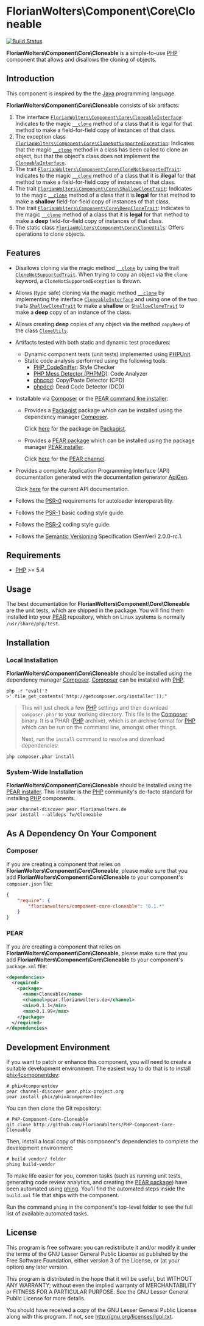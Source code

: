 # FlorianWolters\Component\Core\Cloneable

[![Build Status](https://secure.travis-ci.org/FlorianWolters/PHP-Component-Core-Cloneable.png?branch=master)](http://travis-ci.org/FlorianWolters/PHP-Component-Core-Cloneable)

**FlorianWolters\Component\Core\Cloneable** is a simple-to-use [PHP][17] component that allows and disallows the cloning of objects.

## Introduction

This component is inspired by the the [Java][24] programming language.

**FlorianWolters\Component\Core\Cloneable** consists of six artifacts:

1. The interface [`FlorianWolters\Component\Core\CloneableInterface`][25]: Indicates to the magic [`__clone`][23] method of a class that it is legal for that method to make a field-for-field copy of instances of that class.
2. The exception class [`FlorianWolters\Component\Core\CloneNotSupportedException`][26]: Indicates that the magic [`__clone`][23] method in a class has been called to clone an object, but that the object's class does not implement the [`CloneableInterface`][25].
3. The trait [`FlorianWolters\Component\Core\CloneNotSupportedTrait`][27]: Indicates to the magic [`__clone`][23] method of a class that it is **illegal** for that method to make a field-for-field copy of instances of that class.
3. The trait [`FlorianWolters\Component\Core\ShallowCloneTrait`][28]: Indicates to the magic [`__clone`][23] method of a class that it is **legal** for that method to make a **shallow** field-for-field copy of instances of that class.
3. The trait [`FlorianWolters\Component\Core\DeepCloneTrait`][29]: Indicates to the magic [`__clone`][23] method of a class that it is **legal** for that method to make a **deep** field-for-field copy of instances of that class.
6. The static class [`FlorianWolters\Component\Core\CloneUtils`][30]: Offers operations to clone objects.

## Features

* Disallows cloning via the magic method [`__clone`][23] by using the trait [`CloneNotSupportedTrait`][27]. When trying to copy an object via the `clone` keyword, a `CloneNotSupportedException` is thrown.
* Allows (type safe) cloning via the magic method [`__clone`][23] by implementing the interface [`CloneableInterface`][25] and using one of the two traits [`ShallowCloneTrait`][28] to make a **shallow** or [`ShallowCloneTrait`][29] to make a **deep** copy of an instance of the class.
* Allows creating **deep** copies of any object via the method `copyDeep` of the class [`CloneUtils`][30].
* Artifacts tested with both static and dynamic test procedures:
    * Dynamic component tests (unit tests) implemented using [PHPUnit][19].
    * Static code analysis performed using the following tools:
        * [PHP_CodeSniffer][14]: Style Checker
        * [PHP Mess Detector (PHPMD)][18]: Code Analyzer
        * [phpcpd][4]: Copy/Paste Detector (CPD)
        * [phpdcd][5]: Dead Code Detector (DCD)
* Installable via [Composer][3] or the [PEAR command line installer][11]:
    * Provides a [Packagist][22] package which can be installed using the dependency manager [Composer][3].

      Click [here][21] for the package on [Packagist][22].
    * Provides a [PEAR package][13] which can be installed using the package manager [PEAR installer][11].

      Click [here][9] for the [PEAR channel][12].
* Provides a complete Application Programming Interface (API) documentation generated with the documentation generator [ApiGen][2].

  Click [here][1] for the current API documentation.
* Follows the [PSR-0][6] requirements for autoloader interoperability.
* Follows the [PSR-1][7] basic coding style guide.
* Follows the [PSR-2][8] coding style guide.
* Follows the [Semantic Versioning][20] Specification (SemVer) 2.0.0-rc.1.

## Requirements

* [PHP][17] >= 5.4

## Usage

The best documentation for **FlorianWolters\Component\Core\Cloneable** are the unit tests, which are shipped in the package. You will find them installed into your [PEAR][10] repository, which on Linux systems is normally `/usr/share/php/test`.

## Installation

### Local Installation

**FlorianWolters\Component\Core\Cloneable** should be installed using the dependency manager [Composer][3]. [Composer][3] can be installed with [PHP][6].

    php -r "eval('?>'.file_get_contents('http://getcomposer.org/installer'));"

> This will just check a few [PHP][17] settings and then download `composer.phar` to your working directory. This file is the [Composer][3] binary. It is a PHAR ([PHP][17] archive), which is an archive format for [PHP][17] which can be run on the command line, amongst other things.
>
> Next, run the `install` command to resolve and download dependencies:

    php composer.phar install

### System-Wide Installation

**FlorianWolters\Component\Core\Cloneable** should be installed using the [PEAR installer][11]. This installer is the [PHP][17] community's de-facto standard for installing [PHP][17] components.

    pear channel-discover pear.florianwolters.de
    pear install --alldeps fw/Cloneable

## As A Dependency On Your Component

### Composer

If you are creating a component that relies on **FlorianWolters\Component\Core\Cloneable**, please make sure that you add **FlorianWolters\Component\Core\Cloneable** to your component's `composer.json` file:

```json
{
    "require": {
        "florianwolters/component-core-cloneable": "0.1.*"
    }
}
```

### PEAR

If you are creating a component that relies on **FlorianWolters\Component\Core\Cloneable**, please make sure that you add **FlorianWolters\Component\Core\Cloneable** to your component's `package.xml` file:

```xml
<dependencies>
  <required>
    <package>
      <name>Cloneable</name>
      <channel>pear.florianwolters.de</channel>
      <min>0.1.1</min>
      <max>0.1.99</max>
    </package>
  </required>
</dependencies>
```

## Development Environment

If you want to patch or enhance this component, you will need to create a suitable development environment. The easiest way to do that is to install [phix4componentdev][16]:

    # phix4componentdev
    pear channel-discover pear.phix-project.org
    pear install phix/phix4componentdev

You can then clone the Git repository:

    # PHP-Component-Core-Cloneable
    git clone http://github.com/FlorianWolters/PHP-Component-Core-Cloneable

Then, install a local copy of this component's dependencies to complete the development environment:

    # build vendor/ folder
    phing build-vendor

To make life easier for you, common tasks (such as running unit tests, generating code review analytics, and creating the [PEAR package][13]) have been automated using [phing][15]. You'll find the automated steps inside the `build.xml` file that ships with the component.

Run the command `phing` in the component's top-level folder to see the full list of available automated tasks.

## License

This program is free software: you can redistribute it and/or modify it under the terms of the GNU Lesser General Public License as published by the Free Software Foundation, either version 3 of the License, or (at your option) any later version.

This program is distributed in the hope that it will be useful, but WITHOUT ANY WARRANTY; without even the implied warranty of MERCHANTABILITY or FITNESS FOR A PARTICULAR PURPOSE.  See the GNU Lesser General Public License for more details.

You should have received a copy of the GNU Lesser General Public License along with this program. If not, see <http://gnu.org/licenses/lgpl.txt>.

[1]: http://blog.florianwolters.de/PHP-Component-Core-Cloneable
     "FlorianWolters\Component\Core\Cloneable | Application Programming Interface (API) documentation"
[2]: http://apigen.org
     "ApiGen | API documentation generator for PHP 5.3.+"
[3]: http://getcomposer.org
     "Composer"
[4]: https://github.com/sebastianbergmann/phpcpd
     "sebastianbergmann/phpcpd · GitHub"
[5]: https://github.com/sebastianbergmann/phpdcd
     "sebastianbergmann/phpdcd · GitHub"
[6]: https://github.com/php-fig/fig-standards/blob/master/accepted/PSR-0.md
     "PSR-0 requirements for autoloader interoperability"
[7]: https://github.com/php-fig/fig-standards/blob/master/accepted/PSR-1-basic-coding-standard.md
     "PSR-1 basic coding style guide"
[8]: https://github.com/php-fig/fig-standards/blob/master/accepted/PSR-2-coding-style-guide.md
     "PSR-2 coding style guide"
[9]: http://pear.florianwolters.de
     "PEAR channel of Florian Wolters"
[10]: http://pear.php.net
      "PEAR - PHP Extension and Application Repository"
[11]: http://pear.php.net/manual/en/guide.users.commandline.cli.php
      "Manual :: Command line installer (PEAR)"
[12]: http://pear.php.net/manual/en/guide.users.concepts.channel.php
      "Manual :: PEAR Channels"
[13]: http://pear.php.net/manual/en/guide.users.concepts.package.php
      "Manual :: PEAR Packages"
[14]: http://pear.php.net/package/PHP_CodeSniffer
      "PHP_CodeSniffer"
[15]: http://phing.info
      "Phing"
[16]: https://github.com/stuartherbert/phix4componentdev
      "stuartherbert/phix4componentdev · GitHub"
[17]: http://php.net
      "PHP: Hypertext Preprocessor"
[18]: http://phpmd.org
      "PHPMD - PHP Mess Detector"
[19]: http://phpunit.de
      "sebastianbergmann/phpunit · GitHub"
[20]: http://semver.org
      "Semantic Versioning"
[21]: http://packagist.org/packages/florianwolters/component-core-cloneable
      "florianwolters/component-core-cloneable - Packagist"
[22]: http://packagist.org
      "Packagist"
[23]: http://php.net/language.oop5.cloning
      "PHP: Object Cloning"
[24]: http://java.com
      "java.com: Java + You"
[25]: src/php/FlorianWolters/Component/Core/CloneableInterface.php
      "FlorianWolters\Component\Core\CloneableInterface"
[26]: src/php/FlorianWolters/Component/Core/CloneNotSupportedException.php
      "FlorianWolters\Component\Core\CloneNotSupportedException"
[27]: src/php/FlorianWolters/Component/Core/CloneNotSupportedTrait.php
      "FlorianWolters\Component\Core\CloneNotSupportedTrait"
[28]: src/php/FlorianWolters/Component/Core/ShallowCloneTrait.php
      "FlorianWolters\Component\Core\ShallowCloneTrait"
[29]: src/php/FlorianWolters/Component/Core/DeepCloneTrait.php
      "FlorianWolters\Component\Core\DeepCloneTrait"
[30]: src/php/FlorianWolters/Component/Core/CloneUtils.php
      "FlorianWolters\Component\Core\CloneUtils"
